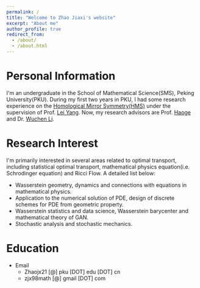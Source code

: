 ```yaml
---
permalink: /
title: "Welcome to Zhao Jiaxi's website"
excerpt: "About me"
author_profile: true
redirect_from: 
  - /about/
  - /about.html
---
```



Personal Information
======

I'm an undergraduate in the School of Mathematical Science(SMS), Peking University(PKU). During my first two years in PKU, I had some research experience on the [Homological Mirror Symmetry(HMS)](https://en.wikipedia.org/wiki/Homological_mirror_symmetry) under the supervision of Prof. [Lei Yang](http://www.math.pku.edu.cn/jsdw/js_20180628175159671361/y_20180628175159671361/69985.htm). Now, my research advisors are Prof. [Haoge](http://bicmr.pku.edu.cn/~gehao/English%20version/main_english.htm) and Dr. [Wuchen Li](https://www.math.ucla.edu/~wcli/).


Research Interest
======

I'm primarily interested in several areas related to optimal transport, including statistical optimal transport, mathematical physics equation(i.e. Schrodinger equation) and Ricci Flow. A detailed list below:
  * Wasserstein geometry, dynamics and connections with equations in mathematical physics.
  * Application to the numerical solution of PDE, design of discrete schemes for PDE from geometric property.
  * Wasserstein statistics and data science, Wasserstein barycenter and mathematical theory of GAN.
  * Stochastic analysis and stochastic mechanics.



Education
======
* Email
  * Zhaojx21 [@] pku [DOT] edu [DOT] cn
  * zjx98math [@] gmail [DOT] com
